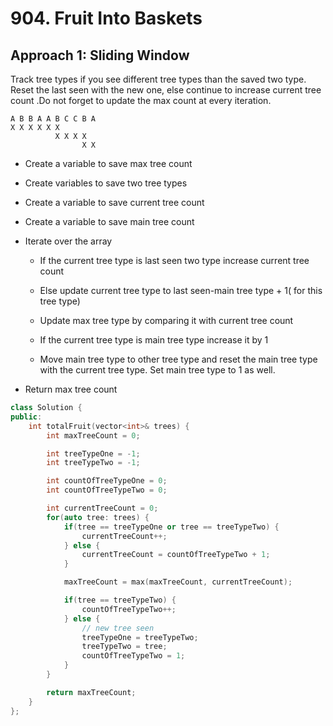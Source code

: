 # 904. Fruit Into Baskets

## Approach 1: Sliding Window

Track tree types if you see different tree types than the saved two type. Reset the last seen with the new one, else continue to increase current tree count .Do not forget to update the max count at every iteration.

```
A B B A A B C C B A
X X X X X X
          X X X X
                X X
```

- Create a variable to save max tree count

- Create variables to save two tree types

- Create a variable to save current tree count
- Create a variable to save main tree count

- Iterate over the array

  - If the current tree type is last seen two type increase current tree count
  - Else update current tree type to last seen-main tree type + 1( for this tree type)

  - Update max tree type by comparing it with current tree count

  - If the current tree type is main tree type increase it by 1
  - Move main tree type to other tree type and reset the main tree type with the current tree type. Set main tree type to 1 as well.

- Return max tree count

```cpp
class Solution {
public:
    int totalFruit(vector<int>& trees) {
        int maxTreeCount = 0;

        int treeTypeOne = -1;
        int treeTypeTwo = -1;

        int countOfTreeTypeOne = 0;
        int countOfTreeTypeTwo = 0;

        int currentTreeCount = 0;
        for(auto tree: trees) {
            if(tree == treeTypeOne or tree == treeTypeTwo) {
                currentTreeCount++;
            } else {
                currentTreeCount = countOfTreeTypeTwo + 1;
            }

            maxTreeCount = max(maxTreeCount, currentTreeCount);

            if(tree == treeTypeTwo) {
                countOfTreeTypeTwo++;
            } else {
                // new tree seen
                treeTypeOne = treeTypeTwo;
                treeTypeTwo = tree;
                countOfTreeTypeTwo = 1;
            }
        }

        return maxTreeCount;
    }
};
```
